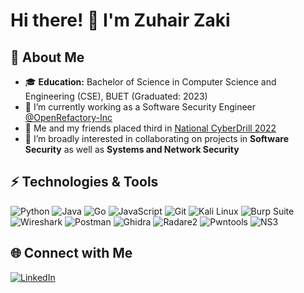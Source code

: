 # Hi there! 👋 I'm Zuhair Zaki

## 🌟 About Me
- 🎓 **Education:** Bachelor of Science in Computer Science and Engineering (CSE), BUET (Graduated: 2023)
- 🔭 I’m currently working as a Software Security Engineer [@OpenRefactory-Inc](https://github.com/OpenRefactory-Inc)
- 🥉 Me and my friends placed third in [National CyberDrill 2022](https://www.cirt.gov.bd/wp-content/uploads/2022/12/Press-Release-NCD-2022.pdf)
- 👯 I’m broadly interested in collaborating on projects in **Software Security** as well as **Systems and Network Security**

## ⚡ Technologies & Tools
![Python](https://img.shields.io/badge/-Python-3776AB?style=flat-square&logo=python&logoColor=white)
![Java](https://img.shields.io/badge/-Java-007396?style=flat-square&logo=java&logoColor=white)
![Go](https://img.shields.io/badge/-Go-00ADD8?style=flat-square&logo=go&logoColor=white)
![JavaScript](https://img.shields.io/badge/-JavaScript-F7DF1E?style=flat-square&logo=javascript&logoColor=black)
![Git](https://img.shields.io/badge/-Git-F05032?style=flat-square&logo=git&logoColor=white)
![Kali Linux](https://img.shields.io/badge/-Kali%20Linux-557C94?style=flat-square&logo=kalilinux&logoColor=white)
![Burp Suite](https://img.shields.io/badge/-Burp%20Suite-FE5C2C?style=flat-square&logo=burpsuite&logoColor=white)
![Wireshark](https://img.shields.io/badge/-Wireshark-1679A7?style=flat-square&logo=wireshark&logoColor=white)
![Postman](https://img.shields.io/badge/-Postman-FF6C37?style=flat-square&logo=postman&logoColor=white)
![Ghidra](https://img.shields.io/badge/-Ghidra-FF9900?style=flat-square&logo=ghidra&logoColor=white)
![Radare2](https://img.shields.io/badge/-Radare2-AAFF00?style=flat-square&logo=radare2&logoColor=black)
![Pwntools](https://img.shields.io/badge/-Pwntools-9A1B36?style=flat-square&logo=pwntools&logoColor=white)
![NS3](https://img.shields.io/badge/-NS3-343A40?style=flat-square&logo=network&logoColor=white)


## 🌐 Connect with Me
[![LinkedIn](https://img.shields.io/badge/-LinkedIn-0A66C2?style=flat-square&logo=Linkedin&logoColor=white)](https://www.linkedin.com/in/s-m-zuhair-zaki-a11490265/)



